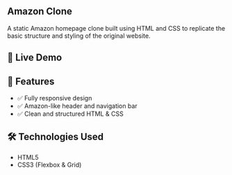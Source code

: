 ## Amazon Clone
A static Amazon homepage clone built using HTML and CSS to replicate the basic structure and styling of the original website.

## 🚀 Live Demo


## 📌 Features
 - ✅ Fully responsive design
 - ✅ Amazon-like header and navigation bar
 - ✅ Clean and structured HTML & CSS

## 🛠️ Technologies Used
 - HTML5
 - CSS3 (Flexbox & Grid)
